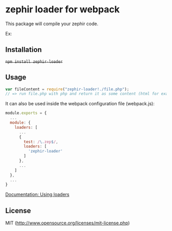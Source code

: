 # zephir loader for webpack

This package will compile your zephir code.

Ex:

## Installation

<del>`npm install zephir-loader`</del>

## Usage

``` javascript
var fileContent = require("zephir-loader!./file.php");
// => run file.php with php and return it as some content (html for example)
```

It can also be used inside the webpack configuration file (webpack.js):


``` javascript
module.exports = {
  ...
  module: {
    loaders: [
      ...
      {
        test: /\.zep$/,
        loaders: [
          'zephir-loader'
        ]
      },
      ...
    ]
  },
  ...
}
```

[Documentation: Using loaders](http://webpack.github.io/docs/using-loaders.html)

## License

MIT (http://www.opensource.org/licenses/mit-license.php)
